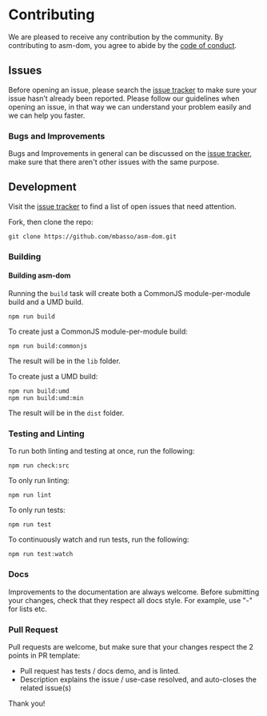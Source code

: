 # Contributing

We are pleased to receive any contribution by the community. By contributing to asm-dom, you agree to abide by the [code of conduct](https://github.com/mbasso/asm-dom/blob/master/CODE_OF_CONDUCT.md).

## Issues

Before opening an issue, please search the [issue tracker](https://github.com/mbasso/asm-dom/issues) to make sure your issue hasn’t already been reported.
Please follow our guidelines when opening an issue, in that way we can understand your problem easily and we can help you faster.

### Bugs and Improvements

Bugs and Improvements in general can be discussed on the [issue tracker](https://github.com/mbasso/asm-dom/issues), make sure that there aren't other issues with the same purpose.

## Development

Visit the [issue tracker](https://github.com/mbasso/asm-dom/issues) to find a list of open issues that need attention.

Fork, then clone the repo:

```
git clone https://github.com/mbasso/asm-dom.git
```

### Building

#### Building asm-dom

Running the `build` task will create both a CommonJS module-per-module build and a UMD build.
```
npm run build
```

To create just a CommonJS module-per-module build:

```
npm run build:commonjs
```

The result will be in the `lib` folder.

To create just a UMD build:
```
npm run build:umd
npm run build:umd:min
```

The result will be in the `dist` folder.

### Testing and Linting

To run both linting and testing at once, run the following:

```
npm run check:src
```

To only run linting:

```
npm run lint
```

To only run tests:

```
npm run test
```

To continuously watch and run tests, run the following:

```
npm run test:watch
```

### Docs

Improvements to the documentation are always welcome. Before submitting your changes, check that they respect all docs style.
For example, use "-" for lists etc.

### Pull Request

Pull requests are welcome, but make sure that your changes respect the 2 points in PR template:

- Pull request has tests / docs demo, and is linted.
- Description explains the issue / use-case resolved, and auto-closes the related issue(s)

Thank you!

